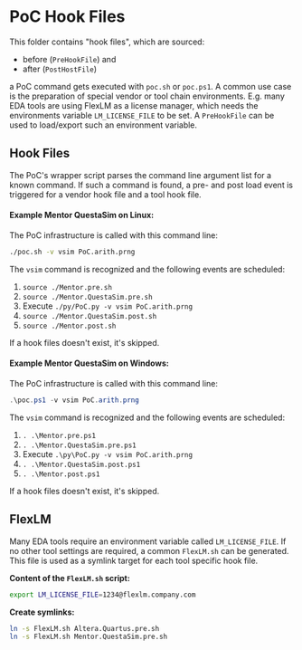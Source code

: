 # PoC Hook Files

This folder contains "hook files", which are sourced:
  - before (`PreHookFile`) and
  - after (`PostHostFile`)

a PoC command gets executed with `poc.sh` or `poc.ps1`. A common use case is the preparation
of special vendor or tool chain environments. E.g. many EDA tools are using FlexLM
as a license manager, which needs the environments variable `LM_LICENSE_FILE` to be
set. A `PreHookFile` can be used to load/export such an environment variable.


## Hook Files

The PoC's wrapper script parses the command line argument list for a known command. If such
a command is found, a pre- and post load event is triggered for a vendor hook file and a
tool hook file.


#### Example Mentor QuestaSim on Linux:

The PoC infrastructure is called with this command line:

```Bash
./poc.sh -v vsim PoC.arith.prng
```

The `vsim` command is recognized and the following events are scheduled:

  1. `source ./Mentor.pre.sh`
  2. `source ./Mentor.QuestaSim.pre.sh`
  3. Execute `./py/PoC.py -v vsim PoC.arith.prng`
  4. `source ./Mentor.QuestaSim.post.sh`
  5. `source ./Mentor.post.sh`

If a hook files doesn't exist, it's skipped.


#### Example Mentor QuestaSim on Windows:

The PoC infrastructure is called with this command line:

```PowerShell
.\poc.ps1 -v vsim PoC.arith.prng
```

The `vsim` command is recognized and the following events are scheduled:

  1. `. .\Mentor.pre.ps1`
  2. `. .\Mentor.QuestaSim.pre.ps1`
  3. Execute `.\py\PoC.py -v vsim PoC.arith.prng`
  4. `. .\Mentor.QuestaSim.post.ps1`
  5. `. .\Mentor.post.ps1`

If a hook files doesn't exist, it's skipped.

## FlexLM

Many EDA tools require an environment variable called `LM_LICENSE_FILE`.
If no other tool settings are required, a common `FlexLM.sh` can be
generated. This file is used as a symlink target for each tool specific
hook file. 

**Content of the `FlexLM.sh` script:**

```Bash
export LM_LICENSE_FILE=1234@flexlm.company.com
```

**Create symlinks:**

```Bash
ln -s FlexLM.sh Altera.Quartus.pre.sh
ln -s FlexLM.sh Mentor.QuestaSim.pre.sh
```
